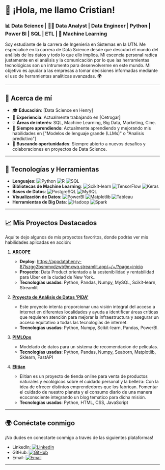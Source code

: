 # 👋 ¡Hola, me llamo Cristian! 

### 📊 Data Science | 👨‍💻 Data Analyst | Data Engineer | Python | Power BI | SQL | ETL | 🤖 Machine Learning

Soy estudiante de la carrera de Ingenieria en Sistemas en la UTN. Me especialicé en la carrera de Data Science desde que descubrí el mundo del análisis de los datos y todo lo que ello implica. Mi escencia personal radica justamente en el análisis y la comunicación por lo que las herramientas tecnológicas son un intrumento para desenvolverme en este mundo. Mi objetivo es ayudar a las empresas a tomar decisiones informadas mediante el uso de herramientas analíticas avanzadas. 🌍

---

## 🚀 Acerca de mí

- 🎓 **Educación**: [Data Science en Henry] 
- 💼 **Experiencia**: Actualmente trabajando en [Cetrogar]
- 💡 **Áreas de interés**: SQL, Machine Learning, Big Data, Marketing, Cine.
- 🌱 **Siempre aprendiendo**: Actualmente aprendiendo y mejorando mis habilidades en ["Modelos de lenguaje grande (LLMs)" o "Analisis predictivo"]
- 🎯 **Buscando oportunidades**: Siempre abierto a nuevos desafíos y colaboraciones en proyectos de Data Science.

---

## 🔧 Tecnologías y Herramientas

- **Lenguajes**: ![Python](https://img.shields.io/badge/-Python-3776AB?logo=python&logoColor=white&style=flat) ![R](https://img.shields.io/badge/-R-276DC3?logo=r&logoColor=white&style=flat) ![SQL](https://img.shields.io/badge/-SQL-4479A1?logo=mysql&logoColor=white&style=flat)
- **Bibliotecas de Machine Learning**: ![Scikit-learn](https://img.shields.io/badge/-Scikit_Learn-F7931E?logo=scikit-learn&logoColor=white&style=flat) ![TensorFlow](https://img.shields.io/badge/-TensorFlow-FF6F00?logo=tensorflow&logoColor=white&style=flat) ![Keras](https://img.shields.io/badge/-Keras-D00000?logo=keras&logoColor=white&style=flat)
- **Bases de Datos**: ![PostgreSQL](https://img.shields.io/badge/-PostgreSQL-4169E1?logo=postgresql&logoColor=white&style=flat) ![MySQL](https://img.shields.io/badge/-MySQL-4479A1?logo=mysql&logoColor=white&style=flat)
- **Visualización de Datos**: ![PowerBI](https://img.shields.io/badge/-Power_BI-F2C811?logo=powerbi&logoColor=black&style=flat) ![Matplotlib](https://img.shields.io/badge/-Matplotlib-3776AB?logo=python&logoColor=white&style=flat) ![Tableau](https://img.shields.io/badge/-Tableau-E97627?logo=tableau&logoColor=white&style=flat)
- **Herramientas de Big Data**: ![Hadoop](https://img.shields.io/badge/-Hadoop-66CCFF?logo=apache-hadoop&logoColor=black&style=flat) ![Spark](https://img.shields.io/badge/-Apache_Spark-E25A1C?logo=apache-spark&logoColor=white&style=flat)

---

## 📈 Mis Proyectos Destacados

Aquí te dejo algunos de mis proyectos favoritos, donde podrás ver mis habilidades aplicadas en acción:

1. **[ARCOPE](https://github.com/David-I-X/ETL-P)**
   - **Deploy**: https://appdatahenry-87lszgg2bsmmvdzwb9mxwq.streamlit.app/~/+/?page=inicio
   - **Proyecto**: Data Product orientado a la sostenibilidad y rentabilidad para Uber en la ciudad de New York..
   - **Tecnologías usadas**: Python, Pandas, Numpy, MySQL, Scikit-learn, Streamlit

3. **[Proyecto de Análisis de Datos 'PIDA'](https://github.com/moreiracristian/Henry-PIDA-CM)** 
   - Este proyecto intenta proporcionar una visión integral del acceso a internet en diferentes localidades y ayuda a identificar áreas críticas que requieren atención para mejorar la infraestructura y asegurar un acceso equitativo a todas las tecnologías de internet.
   - **Tecnologías usadas**: Python, Numpy, Scikit-learn, Pandas, PowerBI.
    
3. **[PIMLOps](https://github.com/moreiracristian/Henry-PIMLOps-CM)** 
   - Modelado de datos para un sistema de recomendacion de peliculas.
   - **Tecnologías usadas**: Python, Pandas, Numpy, Seaborn, Matplotlib, Sklearn, FastAPI
     
4. **[Elitian](https://github.com/ElianaInes/Elitian)** 
   - Elitian es un proyecto de tienda online para venta de productos naturales y ecológicos sobre el cuidado personal y la belleza: Con la idea de ofrecer distintos emprendedores que los fabrican. Fomentar el cuidado de nuestro planeta y el consumo diario de una manera ecoconsciente integrando un blog tematico para dicha misión.
   - **Tecnologías usadas**: Python, HTML, CSS, JavaScript

---

## 🌍 Conéctate conmigo

¡No dudes en conectarte conmigo a través de las siguientes plataformas!

- LinkedIn: [![LinkedIn](https://img.shields.io/badge/-LinkedIn-0077B5?logo=linkedin&logoColor=white&style=flat)](https://www.linkedin.com/in/moreiracristian/)
- GitHub: [![GitHub](https://img.shields.io/badge/-GitHub-181717?logo=github&logoColor=white&style=flat)](https://github.com/moreiracristian)
- Email: [![Email](https://img.shields.io/badge/-Email-D14836?logo=gmail&logoColor=white&style=flat)](mailto:moreiracristianmiguel@gmail.com)

---
